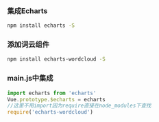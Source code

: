 ### 集成Echarts
```bash
npm install echarts -S
```
### 添加词云组件
```bash
npm install echarts-wordcloud -S
```
### main.js中集成
```js
import echarts from 'echarts'
Vue.prototype.$echarts = echarts
//这里不用import因为require直接在node_modules下查找
require('echarts-wordcloud')
```